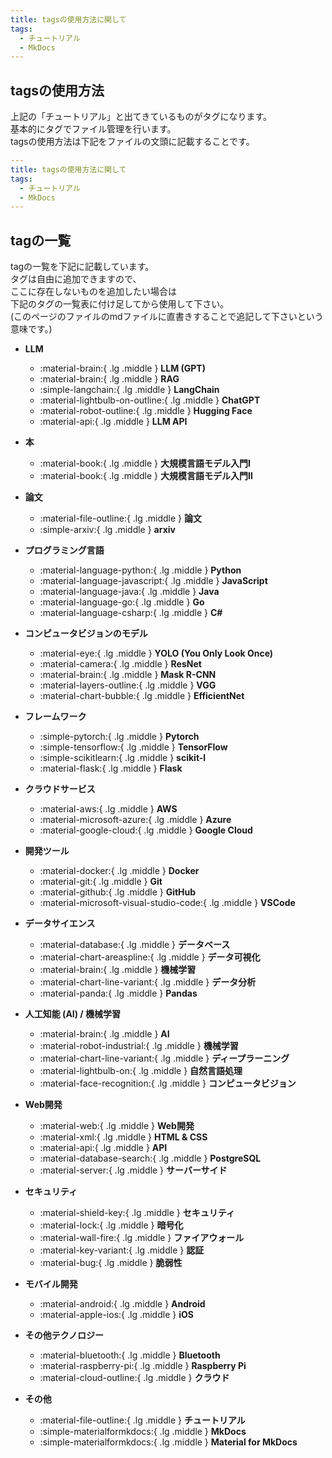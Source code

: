 ```yaml
---
title: tagsの使用方法に関して
tags:
  - チュートリアル
  - MkDocs
---
```


## tagsの使用方法
上記の「チュートリアル」と出てきているものがタグになります。  
基本的にタグでファイル管理を行います。  
tagsの使用方法は下記をファイルの文頭に記載することです。

```yaml title="tagsの使用方法"
---
title: tagsの使用方法に関して
tags:
  - チュートリアル
  - MkDocs
---
```

## tagの一覧
tagの一覧を下記に記載しています。   
タグは自由に追加できますので、  
ここに存在しないものを追加したい場合は  
下記のタグの一覧表に付け足してから使用して下さい。  
(このページのファイルのmdファイルに直書きすることで追記して下さいという意味です。)

<div class="grid cards" markdown>

- **LLM** 
    - :material-brain:{ .lg .middle } **LLM (GPT)**
    - :material-brain:{ .lg .middle } **RAG**
    - :simple-langchain:{ .lg .middle } **LangChain**  
    - :material-lightbulb-on-outline:{ .lg .middle } **ChatGPT**  
    - :material-robot-outline:{ .lg .middle } **Hugging Face**  
    - :material-api:{ .lg .middle } **LLM API**

- **本**
    - :material-book:{ .lg .middle } **大規模言語モデル入門Ⅰ**  
    - :material-book:{ .lg .middle } **大規模言語モデル入門Ⅱ**  

- **論文**
    - :material-file-outline:{ .lg .middle } **論文**  
    - :simple-arxiv:{ .lg .middle } **arxiv**  

- **プログラミング言語**  
    - :material-language-python:{ .lg .middle } **Python**  
    - :material-language-javascript:{ .lg .middle } **JavaScript**  
    - :material-language-java:{ .lg .middle } **Java**  
    - :material-language-go:{ .lg .middle } **Go**  
    - :material-language-csharp:{ .lg .middle } **C#**

- **コンピュータビジョンのモデル**
    - :material-eye:{ .lg .middle } **YOLO (You Only Look Once)**  
    - :material-camera:{ .lg .middle } **ResNet**  
    - :material-brain:{ .lg .middle } **Mask R-CNN**  
    - :material-layers-outline:{ .lg .middle } **VGG**  
    - :material-chart-bubble:{ .lg .middle } **EfficientNet**

- **フレームワーク**  
    - :simple-pytorch:{ .lg .middle } **Pytorch**  
    - :simple-tensorflow:{ .lg .middle } **TensorFlow**  
    - :simple-scikitlearn:{ .lg .middle } **scikit-l** 
    - :material-flask:{ .lg .middle } **Flask**

- **クラウドサービス**  
    - :material-aws:{ .lg .middle } **AWS**  
    - :material-microsoft-azure:{ .lg .middle } **Azure**  
    - :material-google-cloud:{ .lg .middle } **Google Cloud**

- **開発ツール**  
    - :material-docker:{ .lg .middle } **Docker**  
    - :material-git:{ .lg .middle } **Git**  
    - :material-github:{ .lg .middle } **GitHub**  
    - :material-microsoft-visual-studio-code:{ .lg .middle } **VSCode**

- **データサイエンス**  
    - :material-database:{ .lg .middle } **データベース**  
    - :material-chart-areaspline:{ .lg .middle } **データ可視化**  
    - :material-brain:{ .lg .middle } **機械学習**  
    - :material-chart-line-variant:{ .lg .middle } **データ分析**  
    - :material-panda:{ .lg .middle } **Pandas**

- **人工知能 (AI) / 機械学習**  
    - :material-brain:{ .lg .middle } **AI**  
    - :material-robot-industrial:{ .lg .middle } **機械学習**  
    - :material-chart-line-variant:{ .lg .middle } **ディープラーニング**  
    - :material-lightbulb-on:{ .lg .middle } **自然言語処理**  
    - :material-face-recognition:{ .lg .middle } **コンピュータビジョン**

- **Web開発**  
    - :material-web:{ .lg .middle } **Web開発**  
    - :material-xml:{ .lg .middle } **HTML & CSS**  
    - :material-api:{ .lg .middle } **API**  
    - :material-database-search:{ .lg .middle } **PostgreSQL**  
    - :material-server:{ .lg .middle } **サーバーサイド**

- **セキュリティ**  
    - :material-shield-key:{ .lg .middle } **セキュリティ**  
    - :material-lock:{ .lg .middle } **暗号化**  
    - :material-wall-fire:{ .lg .middle } **ファイアウォール**  
    - :material-key-variant:{ .lg .middle } **認証**  
    - :material-bug:{ .lg .middle } **脆弱性**

- **モバイル開発**  
    - :material-android:{ .lg .middle } **Android**  
    - :material-apple-ios:{ .lg .middle } **iOS**

- **その他テクノロジー**  
    - :material-bluetooth:{ .lg .middle } **Bluetooth**  
    - :material-raspberry-pi:{ .lg .middle } **Raspberry Pi**  
    - :material-cloud-outline:{ .lg .middle } **クラウド**

- **その他**  
    - :material-file-outline:{ .lg .middle } **チュートリアル**
    - :simple-materialformkdocs:{ .lg .middle } **MkDocs**
    - :simple-materialformkdocs:{ .lg .middle } **Material for MkDocs**


</div>

